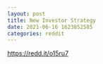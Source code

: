 ```yaml
--- 
layout: post 
title: New Investor Strategy 
date: 2021-06-16 1623852585 
categories: reddit 
--- 
```

https://redd.it/o15ru7